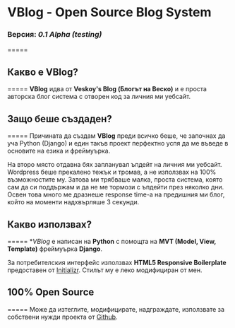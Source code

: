 # VBlog - Open Source Blog System
### Версия: *0.1 Alpha (testing)*
=====

## Какво е VBlog?
=====
**VBlog** идва от **Veskoy's Blog (Блогът на Веско)** и е проста авторска блог система с отворен код за личния ми уебсайт.

## Защо беше създаден?
=====
Причината да създам **VBlog** преди всичко беше, че започнах да уча Python (Django) и един такъв проект перфектно успя да ме въведе в основите на езика и фреймуърка.

На второ място отдавна бях запланувал ъпдейт на личния ми уебсайт. Wordpress беше прекалено тежък и тромав, а не използвах на 100% възможностите му. Затова ми трябваше малка, проста система, която сам да си поддържам и да не ме тормози с ъпдейти през няколко дни. Освен това много ме дразнеше response time-а на предишния ми блог, който на моменти надхвърляше 3 секунди.

## Какво използвах?
=====
**VBlog* е написан на **Python** с помощта на **MVT (Model, View, Template)** фреймуърка **Django**.

За потребителския интерфейс използвах **HTML5 Responsive Boilerplate** предоставен от [Initializr](http://www.initializr.com/). Стилът му е леко модифициран от мен.

## 100% Open Source
=====
Може да изтеглите, модифицирате, надграждате, използвате за собствени нужди проекта от [Github](https://github.com/veskoy/VBlog).